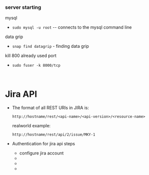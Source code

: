 ### server starting

mysql

- `sudo mysql -u root` -- connects to the mysql command line

data grip

- `snap find datagrip` - finding data grip

kill 800 already used port

- `sudo fuser -k 8000/tcp`


<br>

# Jira API

- The format of all REST URIs in JIRA is: 
  ```
  http://hostname/rest/<api-name>/<api-version>/<resource-name>
  ```
  realworld example:
  ```
  http://hostname/rest/api/2/issue/MKY-1
  ```
  
- Authentication for jira api steps
  - configure jira account
  -
  -
  -




<br>


